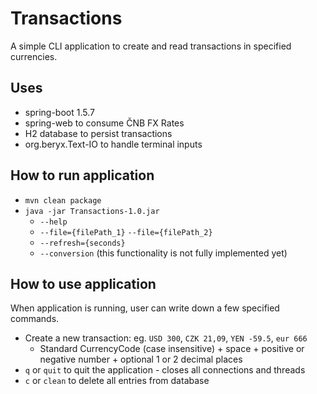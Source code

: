 Transactions
============

A simple CLI application to create and read transactions in specified currencies.

Uses
----
- spring-boot 1.5.7
- spring-web to consume ČNB FX Rates 
- H2 database to persist transactions
- org.beryx.Text-IO to handle terminal inputs

How to run application
----------------------
- `mvn clean package`
- `java -jar Transactions-1.0.jar`
    - `--help`
    - `--file={filePath_1}` `--file={filePath_2}`
    - `--refresh={seconds}`
    - `--conversion` (this functionality is not fully implemented yet)


How to use application
----------------------
When application is running, user can write down a few specified commands.
- Create a new transaction: eg. `USD 300`, `CZK 21,09`, `YEN -59.5`, `eur 666`
    - Standard CurrencyCode (case insensitive) + space + positive or negative number + optional 1 or 2 decimal places
- `q` or `quit` to quit the application - closes all connections and threads
- `c` or `clean` to delete all entries from database

